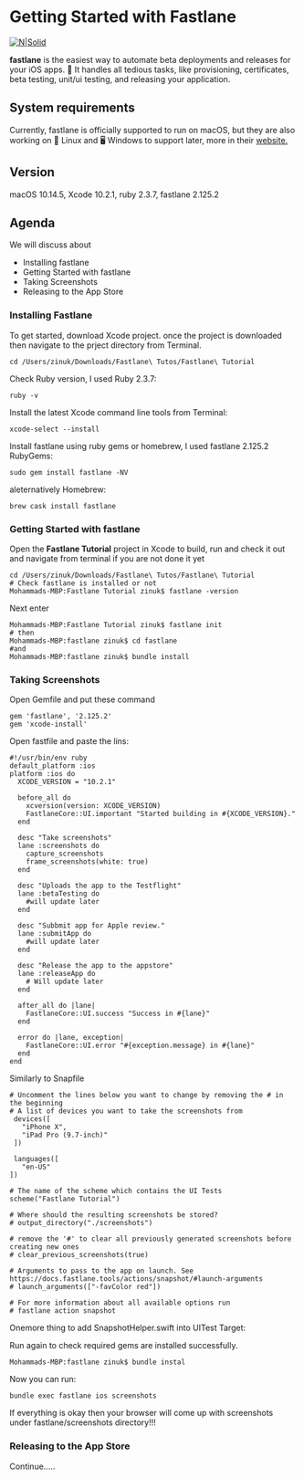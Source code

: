 # Getting Started with Fastlane 

[![N|Solid](https://docs.fastlane.tools/img/fastlane_text.png)](https://docs.fastlane.tools)

**fastlane** is the easiest way to automate beta deployments and releases for your iOS apps. 🚀 It handles all tedious tasks, like provisioning, certificates, beta testing, unit/ui testing, and releasing your application.

## System requirements
Currently, fastlane is officially supported to run on macOS, but they are also working on 🐧 Linux and 🖥️ Windows to support later, more in their [website.](https://docs.fastlane.tools)

## Version
macOS 10.14.5, Xcode 10.2.1, ruby 2.3.7, fastlane 2.125.2

## Agenda
We will discuss about 
* Installing fastlane
* Getting Started with fastlane
* Taking Screenshots
* Releasing to the App Store

### Installing Fastlane
To get started, download Xcode project. once the project is downloaded then navigate to the prject directory from Terminal.
```
cd /Users/zinuk/Downloads/Fastlane\ Tutos/Fastlane\ Tutorial 
```
Check Ruby version, I used Ruby 2.3.7:
```
ruby -v
```

Install the latest Xcode command line tools from Terminal:
```
xcode-select --install
```
Install fastlane using ruby gems or homebrew, I used fastlane 2.125.2
RubyGems:
```
sudo gem install fastlane -NV
```
aleternatively Homebrew:
```
brew cask install fastlane
```

### Getting Started with fastlane
Open the **Fastlane Tutorial**  project in Xcode to build, run and check it out and navigate from terminal if you are not done it yet
```
cd /Users/zinuk/Downloads/Fastlane\ Tutos/Fastlane\ Tutorial
# Check fastlane is installed or not
Mohammads-MBP:Fastlane Tutorial zinuk$ fastlane -version
```
Next enter
```
Mohammads-MBP:Fastlane Tutorial zinuk$ fastlane init
# then
Mohammads-MBP:fastlane zinuk$ cd fastlane
#and 
Mohammads-MBP:fastlane zinuk$ bundle install
```


### Taking Screenshots
Open Gemfile and put these command
```
gem 'fastlane', '2.125.2'
gem 'xcode-install'
```

Open fastfile and paste the lins:

```
#!/usr/bin/env ruby
default_platform :ios
platform :ios do
  XCODE_VERSION = "10.2.1"
  
  before_all do
    xcversion(version: XCODE_VERSION)
    FastlaneCore::UI.important "Started building in #{XCODE_VERSION}."
  end
  
  desc "Take screenshots"
  lane :screenshots do
    capture_screenshots
    frame_screenshots(white: true)
  end
  
  desc "Uploads the app to the Testflight"
  lane :betaTesting do
    #will update later
  end
  
  desc "Subbmit app for Apple review."
  lane :submitApp do
    #will update later
  end
  
  desc "Release the app to the appstore"
  lane :releaseApp do
    # Will update later
  end
  
  after_all do |lane|
    FastlaneCore::UI.success "Success in #{lane}"
  end

  error do |lane, exception|
    FastlaneCore::UI.error "#{exception.message} in #{lane}"
  end
end
```

Similarly to Snapfile
```
# Uncomment the lines below you want to change by removing the # in the beginning
# A list of devices you want to take the screenshots from
 devices([
   "iPhone X",
   "iPad Pro (9.7-inch)"
 ])

 languages([
   "en-US"
])

# The name of the scheme which contains the UI Tests
scheme("Fastlane Tutorial")

# Where should the resulting screenshots be stored?
# output_directory("./screenshots")

# remove the '#' to clear all previously generated screenshots before creating new ones
# clear_previous_screenshots(true)

# Arguments to pass to the app on launch. See https://docs.fastlane.tools/actions/snapshot/#launch-arguments
# launch_arguments(["-favColor red"])

# For more information about all available options run
# fastlane action snapshot
```

Onemore thing to add SnapshotHelper.swift into UITest Target:

Run again to check required gems are installed successfully.
```
Mohammads-MBP:fastlane zinuk$ bundle instal
```
Now you can run:
```
bundle exec fastlane ios screenshots
```
If everything is okay then your browser will come up with screenshots under fastlane/screenshots directory!!!
### Releasing to the App Store

Continue.....
